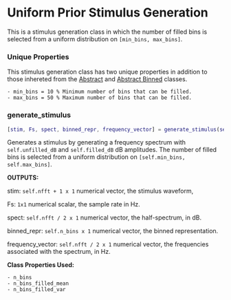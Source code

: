 # Uniform Prior Stimulus Generation

This is a stimulus generation class in which the number of filled bins is selected from a uniform distribution on `[min_bins, max_bins]`.

### Unique Properties

This stimulus generation class has two unique properties in addition to those inhereted from the [Abstract](../AbstractStimulusGenerationMethod) and [Abstract Binned](../AbstractBinnedStimulusGenerationMethod) classes.

```
- min_bins = 10 % Minimum number of bins that can be filled.
- max_bins = 50 % Maximum number of bins that can be filled.
```

### generate_stimulus

```matlab
[stim, Fs, spect, binned_repr, frequency_vector] = generate_stimulus(self)
```

Generates a stimulus by generating a frequency spectrum 
with `self.unfilled_dB` and `self.filled_dB` dB amplitudes. 
The number of filled bins is selected
from a uniform distribution on `[self.min_bins, self.max_bins]`.

**OUTPUTS:**

stim: `self.nfft + 1 x 1` numerical vector,
the stimulus waveform,

Fs: `1x1` numerical scalar,
the sample rate in Hz.

spect: `self.nfft / 2 x 1` numerical vector,
the half-spectrum, in dB.

binned_repr: `self.n_bins x 1` numerical vector,
the binned representation.

frequency_vector: `self.nfft / 2 x 1` numerical vector,
the frequencies associated with the spectrum, in Hz.

**Class Properties Used:**
```
- n_bins
- n_bins_filled_mean
- n_bins_filled_var
```



